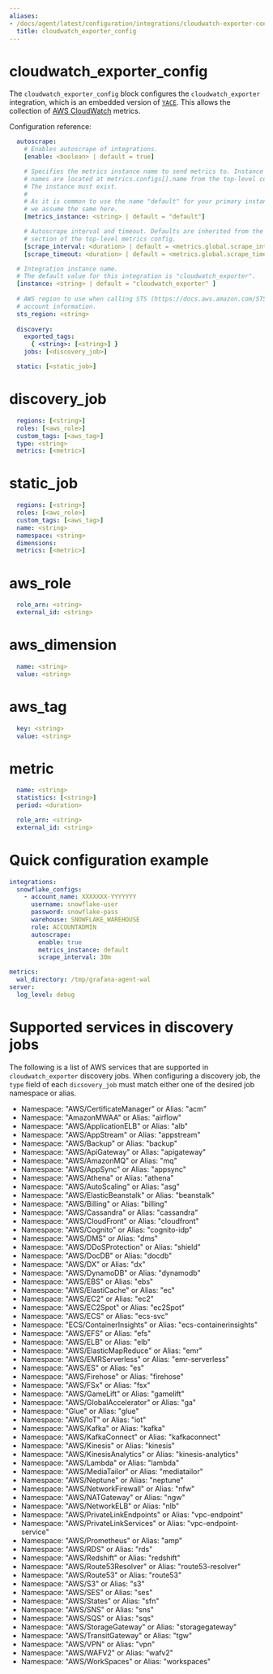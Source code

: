 ```yaml
---
aliases:
- /docs/agent/latest/configuration/integrations/cloudwatch-exporter-config/
  title: cloudwatch_exporter_config
---
```


# cloudwatch_exporter_config

The `cloudwatch_exporter_config` block configures the `cloudwatch_exporter` integration,
which is an embedded version of
[`YACE`](https://github.com/nerdswords/yet-another-cloudwatch-exporter/). This allows the collection of [AWS CloudWatch](https://docs.aws.amazon.com/AmazonCloudWatch/latest/monitoring/WhatIsCloudWatch.html) metrics.

Configuration reference:

```yaml
  autoscrape:
    # Enables autoscrape of integrations.
    [enable: <boolean> | default = true]

    # Specifies the metrics instance name to send metrics to. Instance
    # names are located at metrics.configs[].name from the top-level config.
    # The instance must exist.
    #
    # As it is common to use the name "default" for your primary instance,
    # we assume the same here.
    [metrics_instance: <string> | default = "default"]

    # Autoscrape interval and timeout. Defaults are inherited from the global
    # section of the top-level metrics config.
    [scrape_interval: <duration> | default = <metrics.global.scrape_interval>]
    [scrape_timeout: <duration> | default = <metrics.global.scrape_timeout>]

  # Integration instance name. 
  # The default value for this integration is "cloudwatch_exporter".
  [instance: <string> | default = "cloudwatch_exporter" ]
  
  # AWS region to use when calling STS (https://docs.aws.amazon.com/STS/latest/APIReference/welcome.html) for retrieving
  # account information.
  sts_region: <string>
  
  discovery:
    exported_tags:
      { <string>: [<string>] }
    jobs: [<discovery_job>]

  static: [<static_job>]
```

# discovery_job

```yaml
  regions: [<string>]
  roles: [<aws_role>]
  custom_tags: [<aws_tag>]
  type: <string>
  metrics: [<metric>] 
```

# static_job

```yaml
  regions: [<string>]
  roles: [<aws_role>]
  custom_tags: [<aws_tag>]
  name: <string>
  namespace: <string>
  dimensions:
  metrics: [<metric>] 
```

# aws_role

```yaml
  role_arn: <string>
  external_id: <string>
```

# aws_dimension
```yaml
  name: <string>
  value: <string>
```

# aws_tag
```yaml
  key: <string>
  value: <string>
```

# metric
```yaml
  name: <string>
  statistics: [<string>]
  period: <duration>
```

```yaml
  role_arn: <string>
  external_id: <string>
```

# Quick configuration example

```yaml
integrations:
  snowflake_configs:
    - account_name: XXXXXXX-YYYYYYY
      username: snowflake-user
      password: snowflake-pass
      warehouse: SNOWFLAKE_WAREHOUSE
      role: ACCOUNTADMIN
      autoscrape:
        enable: true
        metrics_instance: default
        scrape_interval: 30m

metrics:
  wal_directory: /tmp/grafana-agent-wal
server:
  log_level: debug
```

# Supported services in discovery jobs

The following is a list of AWS services that are supported in `cloudwatch_exporter` discovery jobs. When configuring a
discovery job, the `type` field of each `dicsovery_job` must match either one of the desired job namespace or alias.

- Namespace: "AWS/CertificateManager" or Alias: "acm"
- Namespace: "AmazonMWAA" or Alias: "airflow"
- Namespace: "AWS/ApplicationELB" or Alias: "alb"
- Namespace: "AWS/AppStream" or Alias: "appstream"
- Namespace: "AWS/Backup" or Alias: "backup"
- Namespace: "AWS/ApiGateway" or Alias: "apigateway"
- Namespace: "AWS/AmazonMQ" or Alias: "mq"
- Namespace: "AWS/AppSync" or Alias: "appsync"
- Namespace: "AWS/Athena" or Alias: "athena"
- Namespace: "AWS/AutoScaling" or Alias: "asg"
- Namespace: "AWS/ElasticBeanstalk" or Alias: "beanstalk"
- Namespace: "AWS/Billing" or Alias: "billing"
- Namespace: "AWS/Cassandra" or Alias: "cassandra"
- Namespace: "AWS/CloudFront" or Alias: "cloudfront"
- Namespace: "AWS/Cognito" or Alias: "cognito-idp"
- Namespace: "AWS/DMS" or Alias: "dms"
- Namespace: "AWS/DDoSProtection" or Alias: "shield"
- Namespace: "AWS/DocDB" or Alias: "docdb"
- Namespace: "AWS/DX" or Alias: "dx"
- Namespace: "AWS/DynamoDB" or Alias: "dynamodb"
- Namespace: "AWS/EBS" or Alias: "ebs"
- Namespace: "AWS/ElastiCache" or Alias: "ec"
- Namespace: "AWS/EC2" or Alias: "ec2"
- Namespace: "AWS/EC2Spot" or Alias: "ec2Spot"
- Namespace: "AWS/ECS" or Alias: "ecs-svc"
- Namespace: "ECS/ContainerInsights" or Alias: "ecs-containerinsights"
- Namespace: "AWS/EFS" or Alias: "efs"
- Namespace: "AWS/ELB" or Alias: "elb"
- Namespace: "AWS/ElasticMapReduce" or Alias: "emr"
- Namespace: "AWS/EMRServerless" or Alias: "emr-serverless"
- Namespace: "AWS/ES" or Alias: "es"
- Namespace: "AWS/Firehose" or Alias: "firehose"
- Namespace: "AWS/FSx" or Alias: "fsx"
- Namespace: "AWS/GameLift" or Alias: "gamelift"
- Namespace: "AWS/GlobalAccelerator" or Alias: "ga"
- Namespace: "Glue" or Alias: "glue"
- Namespace: "AWS/IoT" or Alias: "iot"
- Namespace: "AWS/Kafka" or Alias: "kafka"
- Namespace: "AWS/KafkaConnect" or Alias: "kafkaconnect"
- Namespace: "AWS/Kinesis" or Alias: "kinesis"
- Namespace: "AWS/KinesisAnalytics" or Alias: "kinesis-analytics"
- Namespace: "AWS/Lambda" or Alias: "lambda"
- Namespace: "AWS/MediaTailor" or Alias: "mediatailor"
- Namespace: "AWS/Neptune" or Alias: "neptune"
- Namespace: "AWS/NetworkFirewall" or Alias: "nfw"
- Namespace: "AWS/NATGateway" or Alias: "ngw"
- Namespace: "AWS/NetworkELB" or Alias: "nlb"
- Namespace: "AWS/PrivateLinkEndpoints" or Alias: "vpc-endpoint"
- Namespace: "AWS/PrivateLinkServices" or Alias: "vpc-endpoint-service"
- Namespace: "AWS/Prometheus" or Alias: "amp"
- Namespace: "AWS/RDS" or Alias: "rds"
- Namespace: "AWS/Redshift" or Alias: "redshift"
- Namespace: "AWS/Route53Resolver" or Alias: "route53-resolver"
- Namespace: "AWS/Route53" or Alias: "route53"
- Namespace: "AWS/S3" or Alias: "s3"
- Namespace: "AWS/SES" or Alias: "ses"
- Namespace: "AWS/States" or Alias: "sfn"
- Namespace: "AWS/SNS" or Alias: "sns"
- Namespace: "AWS/SQS" or Alias: "sqs"
- Namespace: "AWS/StorageGateway" or Alias: "storagegateway"
- Namespace: "AWS/TransitGateway" or Alias: "tgw"
- Namespace: "AWS/VPN" or Alias: "vpn"
- Namespace: "AWS/WAFV2" or Alias: "wafv2"
- Namespace: "AWS/WorkSpaces" or Alias: "workspaces"
